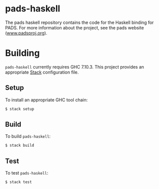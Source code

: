 # pads-haskell
The pads haskell repository contains the code for the Haskell binding for PADS.  For more information about the project, see the 
pads website (www.padsproj.org). 

# Building

`pads-haskell` currently requires GHC 7.10.3. This project provides an
appropriate [Stack][1] configuration file.

## Setup

To install an appropriate GHC tool chain:

```bash
$ stack setup
```

## Build

To build `pads-haskell`:

```bash
$ stack build
```

## Test

To test `pads-haskell`:

```bash
$ stack test
```

[1]: https://www.stackage.org/
